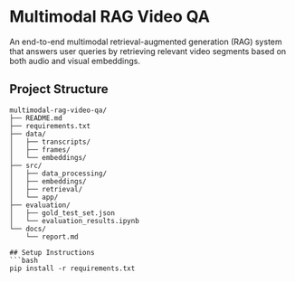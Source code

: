 # Multimodal RAG Video QA

An end-to-end multimodal retrieval-augmented generation (RAG) system that answers user queries by retrieving relevant video segments based on both audio and visual embeddings.

## Project Structure
```
multimodal-rag-video-qa/
├── README.md
├── requirements.txt
├── data/
│   ├── transcripts/
│   ├── frames/
│   └── embeddings/
├── src/
│   ├── data_processing/
│   ├── embeddings/
│   ├── retrieval/
│   └── app/
├── evaluation/
│   ├── gold_test_set.json
│   └── evaluation_results.ipynb
└── docs/
    └── report.md

## Setup Instructions
```bash
pip install -r requirements.txt
